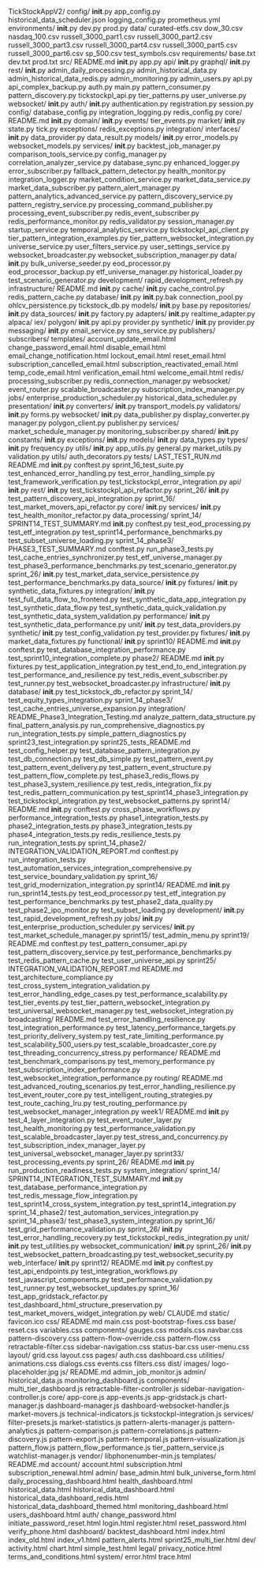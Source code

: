 TickStockAppV2/
config/
    __init__.py
    app_config.py
    historical_data_scheduler.json
    logging_config.py
    prometheus.yml
    environments/
        __init__.py
        dev.py
        prod.py
data/
    curated-etfs.csv
    dow_30.csv
    nasdaq_100.csv
    russell_3000_part1.csv
    russell_3000_part2.csv
    russell_3000_part3.csv
    russell_3000_part4.csv
    russell_3000_part5.csv
    russell_3000_part6.csv
    sp_500.csv
    test_symbols.csv
requirements/
    base.txt
    dev.txt
    prod.txt
src/
    README.md
    __init__.py
    app.py
    api/
        __init__.py
        graphql/
            __init__.py
        rest/
            __init__.py
            admin_daily_processing.py
            admin_historical_data.py
            admin_historical_data_redis.py
            admin_monitoring.py
            admin_users.py
            api.py
            api_complex_backup.py
            auth.py
            main.py
            pattern_consumer.py
            pattern_discovery.py
            tickstockpl_api.py
            tier_patterns.py
            user_universe.py
        websocket/
            __init__.py
    auth/
        __init__.py
        authentication.py
        registration.py
        session.py
    config/
        database_config.py
        integration_logging.py
        redis_config.py
    core/
        README.md
        __init__.py
        domain/
            __init__.py
            events/
                tier_events.py
            market/
                __init__.py
                state.py
                tick.py
        exceptions/
            redis_exceptions.py
        integration/
        interfaces/
            __init__.py
            data_provider.py
            data_result.py
        models/
            __init__.py
            error_models.py
            websocket_models.py
        services/
            __init__.py
            backtest_job_manager.py
            comparison_tools_service.py
            config_manager.py
            correlation_analyzer_service.py
            database_sync.py
            enhanced_logger.py
            error_subscriber.py
            fallback_pattern_detector.py
            health_monitor.py
            integration_logger.py
            market_condition_service.py
            market_data_service.py
            market_data_subscriber.py
            pattern_alert_manager.py
            pattern_analytics_advanced_service.py
            pattern_discovery_service.py
            pattern_registry_service.py
            processing_command_publisher.py
            processing_event_subscriber.py
            redis_event_subscriber.py
            redis_performance_monitor.py
            redis_validator.py
            session_manager.py
            startup_service.py
            temporal_analytics_service.py
            tickstockpl_api_client.py
            tier_pattern_integration_examples.py
            tier_pattern_websocket_integration.py
            universe_service.py
            user_filters_service.py
            user_settings_service.py
            websocket_broadcaster.py
            websocket_subscription_manager.py
    data/
        __init__.py
        bulk_universe_seeder.py
        eod_processor.py
        eod_processor_backup.py
        etf_universe_manager.py
        historical_loader.py
        test_scenario_generator.py
    development/
        rapid_development_refresh.py
    infrastructure/
        README.md
        __init__.py
        cache/
            __init__.py
            cache_control.py
            redis_pattern_cache.py
        database/
            __init__.py
            __init__.py.bak
            connection_pool.py
            ohlcv_persistence.py
            tickstock_db.py
            models/
                __init__.py
                base.py
            repositories/
                __init__.py
        data_sources/
            __init__.py
            factory.py
            adapters/
                __init__.py
                realtime_adapter.py
            alpaca/
            iex/
            polygon/
                __init__.py
                api.py
                provider.py
            synthetic/
                __init__.py
                provider.py
        messaging/
            __init__.py
            email_service.py
            sms_service.py
            publishers/
            subscribers/
            templates/
                account_update_email.html
                change_password_email.html
                disable_email.html
                email_change_notification.html
                lockout_email.html
                reset_email.html
                subscription_cancelled_email.html
                subscription_reactivated_email.html
                temp_code_email.html
                verification_email.html
                welcome_email.html
        redis/
            processing_subscriber.py
            redis_connection_manager.py
        websocket/
            event_router.py
            scalable_broadcaster.py
            subscription_index_manager.py
    jobs/
        enterprise_production_scheduler.py
        historical_data_scheduler.py
    presentation/
        __init__.py
        converters/
            __init__.py
            transport_models.py
        validators/
            __init__.py
            forms.py
        websocket/
            __init__.py
            data_publisher.py
            display_converter.py
            manager.py
            polygon_client.py
            publisher.py
    services/
        market_schedule_manager.py
        monitoring_subscriber.py
    shared/
        __init__.py
        constants/
            __init__.py
        exceptions/
            __init__.py
        models/
            __init__.py
            data_types.py
        types/
            __init__.py
            frequency.py
        utils/
            __init__.py
            app_utils.py
            general.py
            market_utils.py
            validation.py
    utils/
        auth_decorators.py
tests/
    LAST_TEST_RUN.md
    README.md
    __init__.py
    conftest.py
    sprint_16_test_suite.py
    test_enhanced_error_handling.py
    test_error_handling_simple.py
    test_framework_verification.py
    test_tickstockpl_error_integration.py
    api/
        __init__.py
        rest/
            __init__.py
            test_tickstockpl_api_refactor.py
            sprint_26/
                __init__.py
                test_pattern_discovery_api_integration.py
        sprint_16/
            test_market_movers_api_refactor.py
    core/
        __init__.py
        services/
            __init__.py
            test_health_monitor_refactor.py
    data_processing/
        sprint_14/
            SPRINT14_TEST_SUMMARY.md
            __init__.py
            conftest.py
            test_eod_processing.py
            test_etf_integration.py
            test_sprint14_performance_benchmarks.py
            test_subset_universe_loading.py
        sprint_14_phase3/
            PHASE3_TEST_SUMMARY.md
            conftest.py
            run_phase3_tests.py
            test_cache_entries_synchronizer.py
            test_etf_universe_manager.py
            test_phase3_performance_benchmarks.py
            test_scenario_generator.py
        sprint_26/
            __init__.py
            test_market_data_service_persistence.py
            test_performance_benchmarks.py
    data_source/
        __init__.py
        fixtures/
            __init__.py
            synthetic_data_fixtures.py
        integration/
            __init__.py
            test_full_data_flow_to_frontend.py
            test_synthetic_data_app_integration.py
            test_synthetic_data_flow.py
            test_synthetic_data_quick_validation.py
            test_synthetic_data_system_validation.py
        performance/
            __init__.py
            test_synthetic_data_performance.py
        unit/
            __init__.py
            test_data_providers.py
            synthetic/
                __init__.py
                test_config_validation.py
                test_provider.py
    fixtures/
        __init__.py
        market_data_fixtures.py
    functional/
        __init__.py
        sprint10/
            README.md
            __init__.py
            conftest.py
            test_database_integration_performance.py
            test_sprint10_integration_complete.py
            phase2/
                README.md
                __init__.py
                fixtures.py
                test_application_integration.py
                test_end_to_end_integration.py
                test_performance_and_resilience.py
                test_redis_event_subscriber.py
                test_runner.py
                test_websocket_broadcaster.py
    infrastructure/
        __init__.py
        database/
            __init__.py
            test_tickstock_db_refactor.py
        sprint_14/
            test_equity_types_integration.py
        sprint_14_phase3/
            test_cache_entries_universe_expansion.py
    integration/
        README_Phase3_Integration_Testing.md
        analyze_pattern_data_structure.py
        final_pattern_analysis.py
        run_comprehensive_diagnostics.py
        run_integration_tests.py
        simple_pattern_diagnostics.py
        sprint23_test_integration.py
        sprint25_tests_README.md
        test_config_helper.py
        test_database_pattern_integration.py
        test_db_connection.py
        test_db_simple.py
        test_pattern_event.py
        test_pattern_event_delivery.py
        test_pattern_event_structure.py
        test_pattern_flow_complete.py
        test_phase3_redis_flows.py
        test_phase3_system_resilience.py
        test_redis_integration_fix.py
        test_redis_pattern_communication.py
        test_sprint14_phase3_integration.py
        test_tickstockpl_integration.py
        test_websocket_patterns.py
        sprint14/
            README.md
            __init__.py
            conftest.py
            cross_phase_workflows.py
            performance_integration_tests.py
            phase1_integration_tests.py
            phase2_integration_tests.py
            phase3_integration_tests.py
            phase4_integration_tests.py
            redis_resilience_tests.py
            run_integration_tests.py
        sprint_14_phase2/
            INTEGRATION_VALIDATION_REPORT.md
            conftest.py
            run_integration_tests.py
            test_automation_services_integration_comprehensive.py
            test_service_boundary_validation.py
        sprint_16/
            test_grid_modernization_integration.py
    sprint14/
        README.md
        __init__.py
        run_sprint14_tests.py
        test_eod_processor.py
        test_etf_integration.py
        test_performance_benchmarks.py
        test_phase2_data_quality.py
        test_phase2_ipo_monitor.py
        test_subset_loading.py
        development/
            __init__.py
            test_rapid_development_refresh.py
        jobs/
            __init__.py
            test_enterprise_production_scheduler.py
        services/
            __init__.py
            test_market_schedule_manager.py
    sprint15/
        test_admin_menu.py
    sprint19/
        README.md
        conftest.py
        test_pattern_consumer_api.py
        test_pattern_discovery_service.py
        test_performance_benchmarks.py
        test_redis_pattern_cache.py
        test_user_universe_api.py
    sprint25/
        INTEGRATION_VALIDATION_REPORT.md
        README.md
        test_architecture_compliance.py
        test_cross_system_integration_validation.py
        test_error_handling_edge_cases.py
        test_performance_scalability.py
        test_tier_events.py
        test_tier_pattern_websocket_integration.py
        test_universal_websocket_manager.py
        test_websocket_integration.py
        broadcasting/
            README.md
            test_error_handling_resilience.py
            test_integration_performance.py
            test_latency_performance_targets.py
            test_priority_delivery_system.py
            test_rate_limiting_performance.py
            test_scalability_500_users.py
            test_scalable_broadcaster_core.py
            test_threading_concurrency_stress.py
        performance/
            README.md
            test_benchmark_comparisons.py
            test_memory_performance.py
            test_subscription_index_performance.py
            test_websocket_integration_performance.py
        routing/
            README.md
            test_advanced_routing_scenarios.py
            test_error_handling_resilience.py
            test_event_router_core.py
            test_intelligent_routing_strategies.py
            test_route_caching_lru.py
            test_routing_performance.py
            test_websocket_manager_integration.py
        week1/
            README.md
            __init__.py
            test_4_layer_integration.py
            test_event_router_layer.py
            test_health_monitoring.py
            test_performance_validation.py
            test_scalable_broadcaster_layer.py
            test_stress_and_concurrency.py
            test_subscription_index_manager_layer.py
            test_universal_websocket_manager_layer.py
    sprint33/
        test_processing_events.py
    sprint_26/
        README.md
        __init__.py
        run_production_readiness_tests.py
    system_integration/
        sprint_14/
            SPRINT14_INTEGRATION_TEST_SUMMARY.md
            __init__.py
            test_database_performance_integration.py
            test_redis_message_flow_integration.py
            test_sprint14_cross_system_integration.py
            test_sprint14_integration.py
        sprint_14_phase2/
            test_automation_services_integration.py
        sprint_14_phase3/
            test_phase3_system_integration.py
        sprint_16/
            test_grid_performance_validation.py
        sprint_26/
            __init__.py
            test_error_handling_recovery.py
            test_tickstockpl_redis_integration.py
    unit/
        __init__.py
        test_utilities.py
    websocket_communication/
        __init__.py
        sprint_26/
            __init__.py
            test_websocket_pattern_broadcasting.py
            test_websocket_security.py
    web_interface/
        __init__.py
        sprint12/
            README.md
            __init__.py
            conftest.py
            test_api_endpoints.py
            test_integration_workflows.py
            test_javascript_components.py
            test_performance_validation.py
            test_runner.py
            test_websocket_updates.py
        sprint_16/
            test_app_gridstack_refactor.py
            test_dashboard_html_structure_preservation.py
            test_market_movers_widget_integration.py
web/
    CLAUDE.md
    static/
        favicon.ico
        css/
            README.md
            main.css
            post-bootstrap-fixes.css
            base/
                reset.css
                variables.css
            components/
                gauges.css
                modals.css
                navbar.css
                pattern-discovery.css
                pattern-flow-override.css
                pattern-flow.css
                retractable-filter.css
                sidebar-navigation.css
                status-bar.css
                user-menu.css
            layout/
                grid.css
                layout.css
            pages/
                auth.css
                dashboard.css
            utilities/
                animations.css
                dialogs.css
                events.css
                filters.css
        dist/
        images/
            logo-placeholder.jpg
        js/
            README.md
            admin_job_monitor.js
            admin/
                historical_data.js
                monitoring_dashboard.js
            components/
                multi_tier_dashboard.js
                retractable-filter-controller.js
                sidebar-navigation-controller.js
            core/
                app-core.js
                app-events.js
                app-gridstack.js
                chart-manager.js
                dashboard-manager.js
                dashboard-websocket-handler.js
                market-movers.js
                technical-indicators.js
                tickstockpl-integration.js
            services/
                filter-presets.js
                market-statistics.js
                pattern-alerts-manager.js
                pattern-analytics.js
                pattern-comparison.js
                pattern-correlations.js
                pattern-discovery.js
                pattern-export.js
                pattern-temporal.js
                pattern-visualization.js
                pattern_flow.js
                pattern_flow_performance.js
                tier_pattern_service.js
                watchlist-manager.js
            vendor/
                libphonenumber-min.js
    templates/
        README.md
        account/
            account.html
            subscription.html
            subscription_renewal.html
        admin/
            base_admin.html
            bulk_universe_form.html
            daily_processing_dashboard.html
            health_dashboard.html
            historical_data.html
            historical_data_dashboard.html
            historical_data_dashboard_redis.html
            historical_data_dashboard_themed.html
            monitoring_dashboard.html
            users_dashboard.html
        auth/
            change_password.html
            initiate_password_reset.html
            login.html
            register.html
            reset_password.html
            verify_phone.html
        dashboard/
            backtest_dashboard.html
            index.html
            index_old.html
            index_v1.html
            pattern_alerts.html
            sprint25_multi_tier.html
        dev/
            activity.html
            chart.html
            simple_test.html
        legal/
            privacy_notice.html
            terms_and_conditions.html
        system/
            error.html
            trace.html
